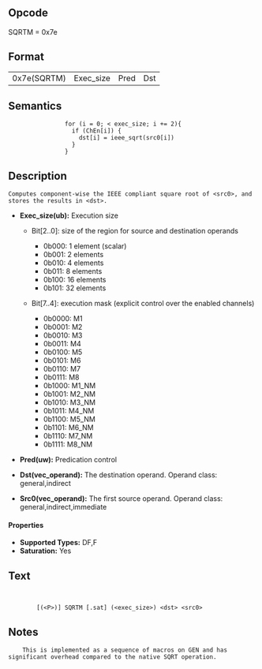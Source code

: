 

## Opcode

  SQRTM = 0x7e

## Format

| | | | |
| --- | --- | --- | --- |
| 0x7e(SQRTM) | Exec_size | Pred | Dst | Src0 |


## Semantics




                    for (i = 0; < exec_size; i += 2){
                      if (ChEn[i]) {
                        dst[i] = ieee_sqrt(src0[i])
                      }
                    }

## Description



    Computes component-wise the IEEE compliant square root of <src0>, and stores the results in <dst>.

- **Exec_size(ub):** Execution size
 
  - Bit[2..0]: size of the region for source and destination operands
 
    - 0b000:  1 element (scalar) 
    - 0b001:  2 elements 
    - 0b010:  4 elements 
    - 0b011:  8 elements 
    - 0b100:  16 elements 
    - 0b101:  32 elements 
  - Bit[7..4]: execution mask (explicit control over the enabled channels)
 
    - 0b0000:  M1 
    - 0b0001:  M2 
    - 0b0010:  M3 
    - 0b0011:  M4 
    - 0b0100:  M5 
    - 0b0101:  M6 
    - 0b0110:  M7 
    - 0b0111:  M8 
    - 0b1000:  M1_NM 
    - 0b1001:  M2_NM 
    - 0b1010:  M3_NM 
    - 0b1011:  M4_NM 
    - 0b1100:  M5_NM 
    - 0b1101:  M6_NM 
    - 0b1110:  M7_NM 
    - 0b1111:  M8_NM
- **Pred(uw):** Predication control

- **Dst(vec_operand):** The destination operand. Operand class: general,indirect

- **Src0(vec_operand):** The first source operand. Operand class: general,indirect,immediate

#### Properties
- **Supported Types:** DF,F 
- **Saturation:** Yes 


## Text
```
    

		[(<P>)] SQRTM [.sat] (<exec_size>) <dst> <src0>
```



## Notes



		This is implemented as a sequence of macros on GEN and has significant overhead compared to the native SQRT operation.

